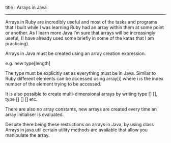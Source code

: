 title : Arrays in Java
___

Arrays in Ruby are incredibly useful and most of the tasks and programs that I built while I was learning Ruby had an array within them at some point or another. As I learn more Java I’m sure that arrays will be increasingly useful, (I have already used some briefly in some of the katas that I am practicing).

Arrays in Java must be created using an array creation expression. 

e.g.     new type[length] 

The type must be explicitly set as everything must be in Java. Similar to Ruby different elements can be accessed using array[i] where i is the index number of the element trying to be accessed.

It is also possible to create multi-dimensional arrays by writing type [] [], type [] [] [] etc.

There are also no array constants, new arrays are created every time an array initialiser is evaluated. 

Despite there being these restrictions on arrays in Java, by using class Arrays in java.util certain utility methods are available that allow you manipulate the array.



